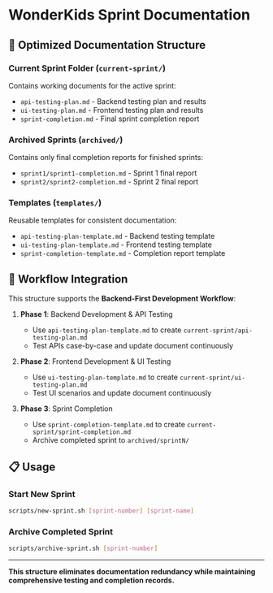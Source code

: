 # WonderKids Sprint Documentation

## 📁 Optimized Documentation Structure

### **Current Sprint Folder** (`current-sprint/`)
Contains working documents for the active sprint:
- `api-testing-plan.md` - Backend testing plan and results
- `ui-testing-plan.md` - Frontend testing plan and results  
- `sprint-completion.md` - Final sprint completion report

### **Archived Sprints** (`archived/`)
Contains only final completion reports for finished sprints:
- `sprint1/sprint1-completion.md` - Sprint 1 final report
- `sprint2/sprint2-completion.md` - Sprint 2 final report

### **Templates** (`templates/`)
Reusable templates for consistent documentation:
- `api-testing-plan-template.md` - Backend testing template
- `ui-testing-plan-template.md` - Frontend testing template
- `sprint-completion-template.md` - Completion report template

## 🔄 Workflow Integration

This structure supports the **Backend-First Development Workflow**:

1. **Phase 1**: Backend Development & API Testing
   - Use `api-testing-plan-template.md` to create `current-sprint/api-testing-plan.md`
   - Test APIs case-by-case and update document continuously

2. **Phase 2**: Frontend Development & UI Testing  
   - Use `ui-testing-plan-template.md` to create `current-sprint/ui-testing-plan.md`
   - Test UI scenarios and update document continuously

3. **Phase 3**: Sprint Completion
   - Use `sprint-completion-template.md` to create `current-sprint/sprint-completion.md`
   - Archive completed sprint to `archived/sprintN/`

## 📋 Usage

### Start New Sprint
```bash
scripts/new-sprint.sh [sprint-number] [sprint-name]
```

### Archive Completed Sprint  
```bash
scripts/archive-sprint.sh [sprint-number]
```

---

**This structure eliminates documentation redundancy while maintaining comprehensive testing and completion records.**
